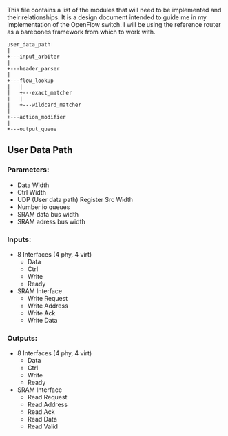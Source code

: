 This file contains a list of the modules that will need to be implemented and their relationships.
It is a design document intended to guide me in my implementation of the OpenFlow switch.
I will be using the reference router as a barebones framework from which to work with.

    user_data_path
    |
    +---input_arbiter
    |
    +---header_parser
    |
    +---flow_lookup
    |   |
    |   +---exact_matcher
    |   |
    |   +---wildcard_matcher
    |
    +---action_modifier
    |
    +---output_queue
    
User Data Path
--------------

### Parameters:
- Data Width
- Ctrl Width
- UDP (User data path) Register Src Width
- Number io queues
- SRAM data bus width
- SRAM adress bus width

### Inputs:
- 8 Interfaces (4 phy, 4 virt)
    - Data
    - Ctrl
    - Write
    - Ready
- SRAM Interface
    - Write Request
    - Write Address
    - Write Ack
    - Write Data

### Outputs:
- 8 Interfaces (4 phy, 4 virt)
    - Data
    - Ctrl
    - Write
    - Ready
- SRAM Interface
    - Read Request
    - Read Address
    - Read Ack
    - Read Data
    - Read Valid
    
### 

